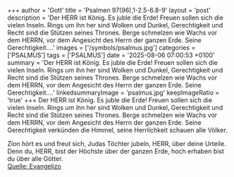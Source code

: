 +++
author = 'Gott'
title = 'Psalmen 97(96),1-2.5-6.8-9'
layout = 'post'
description = 'Der HERR ist König. Es juble die Erde! Freuen sollen sich die vielen Inseln. Rings um ihn her sind Wolken und Dunkel, Gerechtigkeit und Recht sind die Stützen seines Thrones. Berge schmelzen wie Wachs vor dem HERRN, vor dem Angesicht des Herrn der ganzen Erde. Seine Gerechtigkeit....'
images = ['/symbols/psalmus.jpg']
categories = ['PSALMUS']
tags = ['PSALMUS']
date = '2025-08-06 07:00:53 +0100'
summary = 'Der HERR ist König. Es juble die Erde! Freuen sollen sich die vielen Inseln. Rings um ihn her sind Wolken und Dunkel, Gerechtigkeit und Recht sind die Stützen seines Thrones. Berge schmelzen wie Wachs vor dem HERRN, vor dem Angesicht des Herrn der ganzen Erde. Seine Gerechtigkeit....'
linkedsummaryImage = 'psalmus.jpg'
keepImageRatio = 'true'
+++
Der HERR ist König. Es juble die Erde! Freuen sollen sich die vielen Inseln.
Rings um ihn her sind Wolken und Dunkel, Gerechtigkeit und Recht sind die Stützen seines Thrones.
Berge schmelzen wie Wachs vor dem HERRN, vor dem Angesicht des Herrn der ganzen Erde.
Seine Gerechtigkeit verkünden die Himmel, seine Herrlichkeit schauen alle Völker.<!--more-->

Zion hört es und freut sich, Judas Töchter jubeln, HERR, über deine Urteile.
Denn du, HERR, bist der Höchste über der ganzen Erde, hoch erhaben bist du über alle Götter.<br> [Quelle: Evangelizo](https://evangeliumtagfuertag.org/DE/gospel)